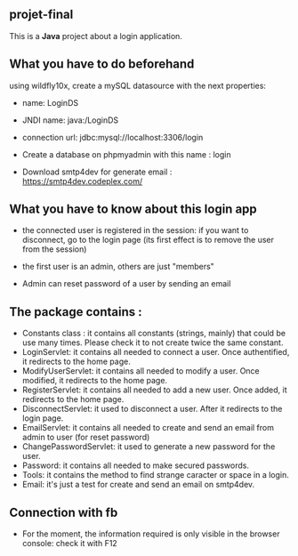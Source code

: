 ## projet-final

This is a **Java** project about a login application.

## What you have to do beforehand

using wildfly10x, create a mySQL datasource with the next properties:

* name: LoginDS
* JNDI name: java:/LoginDS
* connection url: jdbc:mysql://localhost:3306/login

* Create a database on phpmyadmin with this name : login

* Download smtp4dev for generate email : https://smtp4dev.codeplex.com/

## What you have to know about this login app

* the connected user is registered in the session: if you want to disconnect, go to the login page (its first effect is to remove the user from the session)

* the first user is an admin, others are just "members"

* Admin can reset password of a user by sending an email

## The package contains :
* Constants class : it contains all constants (strings, mainly) that could be use many times. Please check it to not create twice the same constant.
* LoginServlet: it contains all needed to connect a user. Once authentified, it redirects to the home page.
* ModifyUserServlet: it contains all needed to modify a user. Once modified, it redirects to the home page.
* RegisterServlet: it contains all needed to add a new user. Once added, it redirects to the home page.
* DisconnectServlet: it used to disconnect a user. After it redirects to the login page.
* EmailServlet: it contains all needed to create and send an email from admin to user (for reset password)
* ChangePasswordServlet: it used to generate a new password for the user. 
* Password: it contains all needed to make secured passwords.
* Tools: it contains the method to find strange caracter or space in a login.
* Email: it's just a test for create and send an email on smtp4dev.

## Connection with fb

* For the moment, the information required is only visible in the browser console: check it with F12


